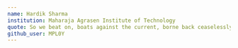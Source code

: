 ```yaml
---
name: Hardik Sharma
institution: Maharaja Agrasen Institute of Technology
quote: So we beat on, boats against the current, borne back ceaselessly into the past.
github_user: MPL0Y
---
```

